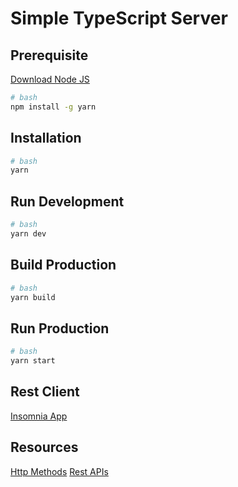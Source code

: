 # Simple TypeScript Server

## Prerequisite

[Download Node JS](https://nodejs.org/en/download/)

```bash
# bash
npm install -g yarn
```

## Installation

```bash
# bash
yarn
```

## Run Development

```bash
# bash
yarn dev
```

## Build Production

```bash
# bash
yarn build
```

## Run Production

```bash
# bash
yarn start
```

## Rest Client

[Insomnia App](https://insomnia.rest/)

## Resources

[Http Methods](https://developer.mozilla.org/en-US/docs/Web/HTTP/Methods)
[Rest APIs](https://developer.mozilla.org/en-US/docs/Glossary/REST)
